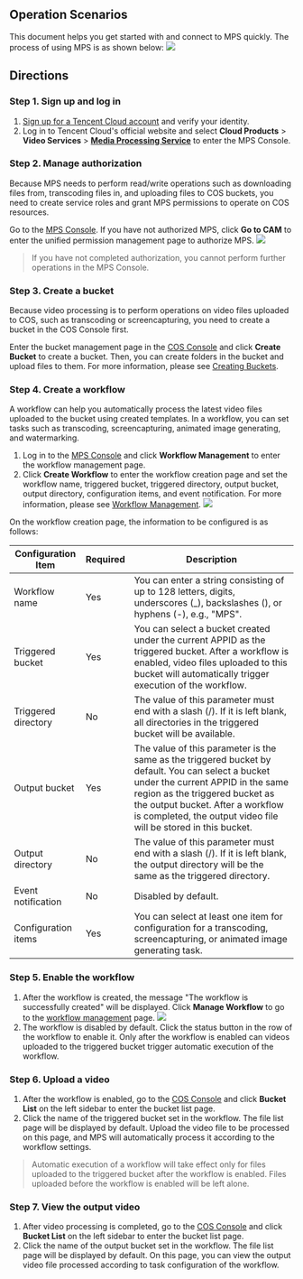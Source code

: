 ## Operation Scenarios
This document helps you get started with and connect to MPS quickly. The process of using MPS is as shown below:
![](https://main.qcloudimg.com/raw/563e19fbb154bdf8a82879933e61bbee.png)

## Directions
### Step 1. Sign up and log in
1. [Sign up for a Tencent Cloud account](https://intl.cloud.tencent.com/document/product/378/17985) and verify your identity.
2. Log in to Tencent Cloud's official website and select **Cloud Products** > **Video Services** > [**Media Processing Service**](https://console.cloud.tencent.com/mps) to enter the MPS Console.

### Step 2. Manage authorization
Because MPS needs to perform read/write operations such as downloading files from, transcoding files in, and uploading files to COS buckets, you need to create service roles and grant MPS permissions to operate on COS resources.

Go to the [MPS Console](https://console.cloud.tencent.com/mps). If you have not authorized MPS, click **Go to CAM** to enter the unified permission management page to authorize MPS.
![](https://main.qcloudimg.com/raw/a3204a6470d3a9740a081849fc7324f3.png)
>If you have not completed authorization, you cannot perform further operations in the MPS Console.



### Step 3. Create a bucket
Because video processing is to perform operations on video files uploaded to COS, such as transcoding or screencapturing, you need to create a bucket in the COS Console first.

Enter the bucket management page in the [COS Console](https://console.cloud.tencent.com/cos5) and click **Create Bucket** to create a bucket. Then, you can create folders in the bucket and upload files to them. For more information, please see [Creating Buckets](https://intl.cloud.tencent.com/document/product/436/6232).

 

### Step 4. Create a workflow
A workflow can help you automatically process the latest video files uploaded to the bucket using created templates. In a workflow, you can set tasks such as transcoding, screencapturing, animated image generating, and watermarking.
1. Log in to the [MPS Console](https://console.cloud.tencent.com/mps) and click **Workflow Management** to enter the workflow management page.
2. Click **Create Workflow** to enter the workflow creation page and set the workflow name, triggered bucket, triggered directory, output bucket, output directory, configuration items, and event notification. For more information, please see [Workflow Management](https://intl.cloud.tencent.com/document/product/1041/33485).
![](https://main.qcloudimg.com/raw/a2b3e7b0e7e41b68221ea1d2b874b06e.png)

On the workflow creation page, the information to be configured is as follows:

Configuration Item | Required | Description
-----------|-----------|-----
Workflow name | Yes | You can enter a string consisting of up to 128 letters, digits, underscores (_), backslashes (\), or hyphens (-), e.g., "MPS".
Triggered bucket | Yes | You can select a bucket created under the current APPID as the triggered bucket. After a workflow is enabled, video files uploaded to this bucket will automatically trigger execution of the workflow.
Triggered directory | No | The value of this parameter must end with a slash (/). If it is left blank, all directories in the triggered bucket will be available.
Output bucket | Yes | The value of this parameter is the same as the triggered bucket by default. You can select a bucket under the current APPID in the same region as the triggered bucket as the output bucket. After a workflow is completed, the output video file will be stored in this bucket.
Output directory |	No | The value of this parameter must end with a slash (/). If it is left blank, the output directory will be the same as the triggered directory.
Event notification | No | Disabled by default.
Configuration items | Yes | You can select at least one item for configuration for a transcoding, screencapturing, or animated image generating task.
 
### Step 5. Enable the workflow
1. After the workflow is created, the message "The workflow is successfully created" will be displayed. Click **Manage Workflow** to go to the [workflow management](https://intl.cloud.tencent.com/document/product/1041/33485) page.
	![](https://main.qcloudimg.com/raw/81ae87468f4c99773278fd6487e39bd4.png)
2. The workflow is disabled by default. Click the status button in the row of the workflow to enable it. Only after the workflow is enabled can videos uploaded to the triggered bucket trigger automatic execution of the workflow.

 

### Step 6. Upload a video
1. After the workflow is enabled, go to the [COS Console](https://console.cloud.tencent.com/cos5) and click **Bucket List** on the left sidebar to enter the bucket list page.
2. Click the name of the triggered bucket set in the workflow. The file list page will be displayed by default. Upload the video file to be processed on this page, and MPS will automatically process it according to the workflow settings.
>Automatic execution of a workflow will take effect only for files uploaded to the triggered bucket after the workflow is enabled. Files uploaded before the workflow is enabled will be left alone. 
 

### Step 7. View the output video
1. After video processing is completed, go to the [COS Console](https://console.cloud.tencent.com/cos5) and click **Bucket List** on the left sidebar to enter the bucket list page.
2. Click the name of the output bucket set in the workflow. The file list page will be displayed by default. On this page, you can view the output video file processed according to task configuration of the workflow.
















